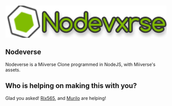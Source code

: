 <p align="center">
  <img width="587" height="101" src="https://raw.githubusercontent.com/rgbDylan/nodeverse/main/assets/img/menu-logo.png">
</p>

## Nodeverse
Nodeverse is a Miiverse Clone programmed in NodeJS, with Miiverse's assets.

## Who is helping on making this with you?
Glad you asked! <a href="https://github.com/Rix565">Rix565</a>, and <a href="https://github.com/Murilo2">Murilo</a> are helping!
